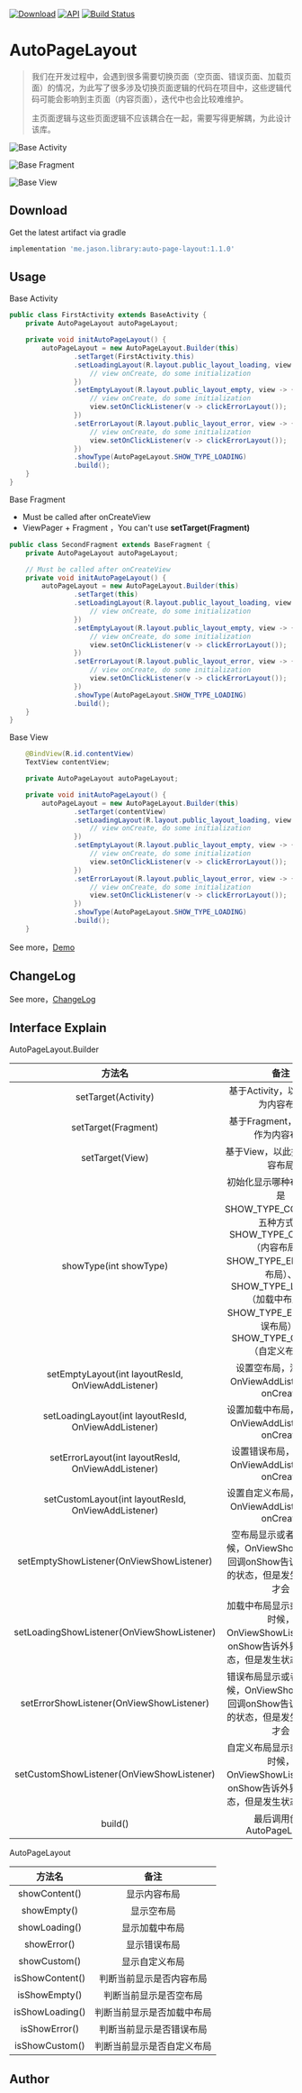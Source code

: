 [![Download](https://img.shields.io/badge/Download-AutoPageLayout-brightgreen.svg?style=flat)](https://bintray.com/jasonlian/maven/auto-page-layout)
[![API](https://img.shields.io/badge/API-16%2B-brightgreen.svg?style=flat)](https://android-arsenal.com/api?level=16)
[![Build Status](https://www.travis-ci.org/JasonLian2020/AutoPageLayout.svg?branch=master)](https://www.travis-ci.org/JasonLian2020/AutoPageLayout)

# AutoPageLayout

> 我们在开发过程中，会遇到很多需要切换页面（空页面、错误页面、加载页面）的情况，为此写了很多涉及切换页面逻辑的代码在项目中，这些逻辑代码可能会影响到主页面（内容页面），迭代中也会比较难维护。
>
> 主页面逻辑与这些页面逻辑不应该耦合在一起，需要写得更解耦，为此设计该库。

![Base Activity](https://github.com/JasonLian2020/AutoPageLayout/blob/master/image/Base%20Activity.jpg?raw=true)

![Base Fragment](https://github.com/JasonLian2020/AutoPageLayout/blob/master/image/Base%20Fragment.jpg?raw=true)

![Base View](https://github.com/JasonLian2020/AutoPageLayout/blob/master/image/Base%20View.jpg?raw=true)

## Download

Get the latest artifact via gradle
```groovy
implementation 'me.jason.library:auto-page-layout:1.1.0'
```

## Usage

Base Activity

~~~java
public class FirstActivity extends BaseActivity {
    private AutoPageLayout autoPageLayout;

    private void initAutoPageLayout() {
        autoPageLayout = new AutoPageLayout.Builder(this)
                .setTarget(FirstActivity.this)
                .setLoadingLayout(R.layout.public_layout_loading, view -> {
                    // view onCreate, do some initialization
                })
                .setEmptyLayout(R.layout.public_layout_empty, view -> {
                    // view onCreate, do some initialization
                    view.setOnClickListener(v -> clickErrorLayout());
                })
                .setErrorLayout(R.layout.public_layout_error, view -> {
                    // view onCreate, do some initialization
                    view.setOnClickListener(v -> clickErrorLayout());
                })
                .showType(AutoPageLayout.SHOW_TYPE_LOADING)
                .build();
    }
}
~~~



Base Fragment

- Must be called after onCreateView
- ViewPager + Fragment ，You can't use **setTarget(Fragment)**

```java
public class SecondFragment extends BaseFragment {
    private AutoPageLayout autoPageLayout;

    // Must be called after onCreateView
    private void initAutoPageLayout() {
        autoPageLayout = new AutoPageLayout.Builder(this)
                .setTarget(this)
                .setLoadingLayout(R.layout.public_layout_loading, view -> {
                    // view onCreate, do some initialization
                })
                .setEmptyLayout(R.layout.public_layout_empty, view -> {
                    // view onCreate, do some initialization
                    view.setOnClickListener(v -> clickErrorLayout());
                })
                .setErrorLayout(R.layout.public_layout_error, view -> {
                    // view onCreate, do some initialization
                    view.setOnClickListener(v -> clickErrorLayout());
                })
                .showType(AutoPageLayout.SHOW_TYPE_LOADING)
                .build();
    }
}
```



Base View

```java
    @BindView(R.id.contentView)
    TextView contentView;

    private AutoPageLayout autoPageLayout;

    private void initAutoPageLayout() {
        autoPageLayout = new AutoPageLayout.Builder(this)
                .setTarget(contentView)
                .setLoadingLayout(R.layout.public_layout_loading, view -> {
                    // view onCreate, do some initialization
                })
                .setEmptyLayout(R.layout.public_layout_empty, view -> {
                    // view onCreate, do some initialization
                    view.setOnClickListener(v -> clickErrorLayout());
                })
                .setErrorLayout(R.layout.public_layout_error, view -> {
                    // view onCreate, do some initialization
                    view.setOnClickListener(v -> clickErrorLayout());
                })
                .showType(AutoPageLayout.SHOW_TYPE_LOADING)
                .build();
    }
```



See more，[Demo](https://github.com/JasonLian2020/AutoPageLayout/tree/master/app)



## ChangeLog

See more，[ChangeLog](https://github.com/JasonLian2020/AutoPageLayout/releases)



## Interface Explain

AutoPageLayout.Builder

|                        方法名                        |                             备注                             |
| :--------------------------------------------------: | :----------------------------------------------------------: |
|                 setTarget(Activity)                  |              基于Activity，以此控件作为内容布局              |
|                 setTarget(Fragment)                  |              基于Fragment，以此控件作为内容布局              |
|                   setTarget(View)                    |                基于View，以此控件作为内容布局                |
|                showType(int showType)                | 初始化显示哪种布局，默认是SHOW_TYPE_CONTENT。五种方式：SHOW_TYPE_CONTENT（内容布局）、SHOW_TYPE_EMPTY（空布局）、SHOW_TYPE_LOADING（加载中布局）、SHOW_TYPE_ERROR（错误布局）、SHOW_TYPE_CUSTOM（自定义布局） |
|  setEmptyLayout(int layoutResId, OnViewAddListener)  |      设置空布局，添加成功OnViewAddListener回调onCreate       |
| setLoadingLayout(int layoutResId, OnViewAddListener) |    设置加载中布局，添加成功OnViewAddListener回调onCreate     |
|  setErrorLayout(int layoutResId, OnViewAddListener)  |     设置错误布局，添加成功OnViewAddListener回调onCreate      |
| setCustomLayout(int layoutResId, OnViewAddListener)  |    设置自定义布局，添加成功OnViewAddListener回调onCreate     |
|       setEmptyShowListener(OnViewShowListener)       | 空布局显示或者隐藏的时候，OnViewShowListener回调onShow告诉外界此时的状态，但是发生状态变化才会 |
|      setLoadingShowListener(OnViewShowListener)      | 加载中布局显示或者隐藏的时候，OnViewShowListener回调onShow告诉外界此时的状态，但是发生状态变化才会 |
|       setErrorShowListener(OnViewShowListener)       | 错误布局显示或者隐藏的时候，OnViewShowListener回调onShow告诉外界此时的状态，但是发生状态变化才会 |
|      setCustomShowListener(OnViewShowListener)       | 自定义布局显示或者隐藏的时候，OnViewShowListener回调onShow告诉外界此时的状态，但是发生状态变化才会 |
|                       build()                        |                  最后调用创建AutoPageLayout                  |



AutoPageLayout

|     方法名      |            备注            |
| :-------------: | :------------------------: |
|  showContent()  |        显示内容布局        |
|   showEmpty()   |         显示空布局         |
|  showLoading()  |       显示加载中布局       |
|   showError()   |        显示错误布局        |
|  showCustom()   |       显示自定义布局       |
| isShowContent() |  判断当前显示是否内容布局  |
|  isShowEmpty()  |   判断当前显示是否空布局   |
| isShowLoading() | 判断当前显示是否加载中布局 |
|  isShowError()  |  判断当前显示是否错误布局  |
| isShowCustom()  | 判断当前显示是否自定义布局 |



## Author
